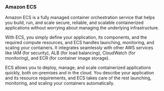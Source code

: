 
### Amazon ECS

Amazon ECS is a fully managed container orchestration service that helps you build, run, and scale secure, reliable, and scalable containerized applications without worrying about managing the underlying infrastructure.

With ECS, you simply define your application, its components, and the required compute resources, and ECS handles launching, monitoring, and scaling your containers. It integrates seamlessly with other AWS services like IAM (for security), ALB (for load balancing), CloudWatch (for monitoring), and ECR (for container image storage).

ECS allows you to deploy, manage, and scale containerized applications quickly, both on-premises and in the cloud. You describe your application and its resource requirements, and ECS takes care of the rest launching, monitoring, and scaling your containers automatically.
